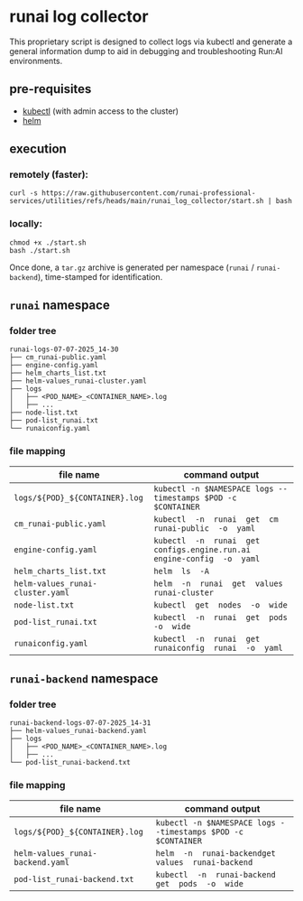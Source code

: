 # runai log collector

This proprietary script is designed to collect logs via kubectl and generate a general information dump to aid in debugging and troubleshooting Run:AI environments.


## pre-requisites
- [kubectl](https://kubernetes.io/docs/tasks/tools/#kubectl) (with admin access to the cluster)
- [helm](https://helm.sh/docs/intro/install/)

## execution

### remotely (faster):
```
curl -s https://raw.githubusercontent.com/runai-professional-services/utilities/refs/heads/main/runai_log_collector/start.sh | bash
```

### locally:
```
chmod +x ./start.sh
bash ./start.sh
```

Once done, a `tar.gz` archive is generated per namespace (`runai` / `runai-backend`), time-stamped for identification.

## `runai` namespace

### folder tree

```
runai-logs-07-07-2025_14-30
├── cm_runai-public.yaml
├── engine-config.yaml
├── helm_charts_list.txt
├── helm-values_runai-cluster.yaml
├── logs
│   ├── <POD_NAME>_<CONTAINER_NAME>.log
│   ├── ...
├── node-list.txt
├── pod-list_runai.txt
└── runaiconfig.yaml
```

### file mapping

| file name | command output |
|--|--|
| `logs/${POD}_${CONTAINER}.log` | `kubectl -n $NAMESPACE logs --timestamps $POD -c  $CONTAINER` |
| `cm_runai-public.yaml` | `kubectl  -n  runai  get  cm  runai-public  -o  yaml` |
| `engine-config.yaml` | `kubectl  -n  runai  get  configs.engine.run.ai  engine-config  -o  yaml` |
| `helm_charts_list.txt` | `helm  ls  -A` |
| `helm-values_runai-cluster.yaml` | `helm  -n  runai  get  values  runai-cluster` |
| `node-list.txt` | `kubectl  get  nodes  -o  wide` |
| `pod-list_runai.txt` | `kubectl  -n  runai  get  pods  -o  wide` |
| `runaiconfig.yaml` | `kubectl  -n  runai  get  runaiconfig  runai  -o  yaml` |

## `runai-backend` namespace

### folder tree

```
runai-backend-logs-07-07-2025_14-31
├── helm-values_runai-backend.yaml
├── logs
│   ├── <POD_NAME>_<CONTAINER_NAME>.log
│   ├── ...
└── pod-list_runai-backend.txt
```

### file mapping

| file name | command output |
|--|--|
| `logs/${POD}_${CONTAINER}.log` | `kubectl -n $NAMESPACE logs --timestamps $POD -c  $CONTAINER` |
| `helm-values_runai-backend.yaml` | `helm  -n  runai-backendget  values  runai-backend` |
| `pod-list_runai-backend.txt` | `kubectl  -n  runai-backend  get  pods  -o  wide` |
